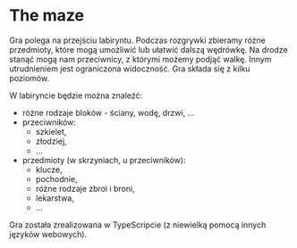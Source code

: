 # The maze

Gra polega na przejściu labiryntu.
Podczas rozgrywki zbieramy różne przedmioty, które mogą umożliwić lub ułatwić dalszą wędrówkę. Na drodze stanąć mogą nam przeciwnicy, z którymi możemy podjąć walkę. Innym utrudnieniem jest ograniczona widoczność. Gra składa się z kilku poziomów.

W labiryncie będzie można znaleźć:

- różne rodzaje bloków - ściany, wodę, drzwi, ...
- przeciwników:
  - szkielet,
  - złodziej,
  - ...
- przedmioty (w skrzyniach, u przeciwników):
  - klucze,
  - pochodnie,
  - różne rodzaje zbroi i broni,
  - lekarstwa,
  - ...

Gra została zrealizowana w TypeScripcie (z niewielką pomocą innych języków webowych).

<!-- Gra zachwyca piękną grafiką, niezwykle zajmującą i dynamiczną rozgrywką, pełnymi życia postaciami. --!>
